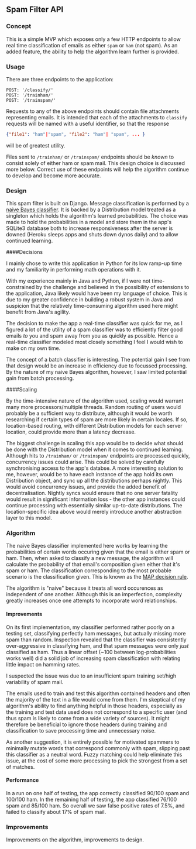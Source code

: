 ## Spam Filter API

### Concept
This is a simple MVP which exposes only a few HTTP endpoints to allow real time  classification of emails as either `spam` or `ham` (not spam). As an added feature, the ability to help the algorithm learn further is provided.

### Usage

There are three endpoints to the application:
```
POST: '/classify/'
POST: '/trainham/'
POST: '/trainspam/'
```
Requests to any of the above endpoints should contain file attachments representing emails. It is intended that each of the attachments to `classify` requests will be named with a useful identifier, so that the response

```json
{"file1": "ham"|"spam", "file2": "ham"| "spam", ... }
```
will be of greatest utility.

Files sent to `/trainham/` or `/trainspam/` endpoints should be *known* to consist solely of either ham or spam mail. This design choice is discussed more below. Correct use of these endpoints will help the algorithm continue to develop and become more accurate.
### Design

This spam filter is built on Django. Message classification is performed by a [naive Bayes classifier](http://en.wikipedia.org/wiki/Naive_Bayes_classifier).  It is backed by a Distribution model treated as a singleton which holds the algorithm's learned probabilities. The choice was made to hold the probabilities in a model and store them in the app's SQLite3 database both to increase responsiveness after the server is downed (Heroku sleeps apps and shuts down dynos daily) and to allow continued learning.

####Decisions

I mainly chose to write this application in Python for its low ramp-up time and my familiarity in performing math operations with it.

With my experience mainly in Java and Python, if I were not time-constrained by the challenge and believed in the possibility of extensions to the application, Java likely would have been my language of choice. This is due to my greater confidence in building a robust system in Java and suspicion that the relatively time-consuming algorithm used here might benefit from Java's agility.

The decision to make the app a real-time classifier was quick for me, as I figured a lot of the utility of a spam classifier was to efficiently filter good emails *to* you and spam away from you as quickly as possible. Hence a real-time classifier modeled most closely something I feel I would wish to make on my own time.

The concept of a batch classifier is interesting. The potential gain I see from that design would be an increase in efficiency due to focussed processing. By the nature of my naive Bayes algorithm, however, I saw limited potential gain from batch processing.

####Scaling

By the time-intensive nature of the algorithm used, scaling would warrant many more processors/multiple threads. Random routing of users would probably be a sufficient way to distribute, although it would be worth researching if certain types of spam are more likely in certain locales. If so, location-based routing, with different Distribution models for each server location, could provide more than a latency decrease.


The biggest challenge in scaling this app would be to decide what should be done with the Distribution model when it comes to continued learning. Although hits to `/trainham/` or `/trainspam/` endpoints are processed quickly, concurrency issues could arise. This could be solved by carefully synchronising access to the app's databse. A more interesting solution to me, however, would be to have each instance of the app hold its own Distribution object, and sync up all the distributions perhaps nightly. This would avoid concurrency issues, and provide the added benefit of decentralisation. Nightly syncs would ensure that no one server fatality would result in significant information loss - the other app instances could continue processing with essentially similar up-to-date distributions. The location-specific idea above would merely introduce another abstraction layer to this model.

### Algorithm

The naive Bayes classifier implemented here works by learning the probabilities of certain words occuring given that the email is either spam or ham. Then, when asked to classify a new message, the algorithm will calculate the probability of that email's composition given either that it's spam or ham. The classification corresponding to the most probable scenario is the classification given. This is known as the [MAP decision rule](http://en.wikipedia.org/wiki/Maximum_a_posteriori_estimation).


The algorithm is "naive" because it treats all word occurences as independent of one another. Although this is an imperfection, complexity greatly increases once one attempts to incorporate word relationships.

#### Improvements

On its first implementation, my classifier performed rather poorly on a testing set, classifying perfectly ham messages, but actually missing more spam than random. Inspection revealed that the classifier was consistently over-aggressive in classifying ham, and that spam messages were only *just* classified as ham. Thus a linear offset (~100 between log-probabilities works well) did a solid job of increasing spam classification with relating little impact on hamming rates.

I suspected the issue was due to an insufficient spam training set/high variability of spam mail.

The emails used to train and test this algorithm contained headers and often the majority of the text in a file would come from them. I'm skeptical of my algorithm's ability to find anything helpful in those headers, especially as the training and test data used does not correspond to a specific user (and thus spam is likely to come from a wide variety of sources). It might therefore be beneficial to ignore those headers during training and classification to save processing time and unnecessary noise.

As another suggestion, it is entirely possible for motivated spammers to minimally mutate words that correspond commonly with spam, slipping past this classifier as a neutral word. Fuzzy matching could help eliminate this issue, at the cost of some more processing to pick the strongest from a set of matches.

#### Performance

In a run on one half of testing, the app correctly classified 90/100 spam and 100/100 ham. In the remaining half of testing, the app classified 76/100 spam and 85/100 ham. So overall we saw false positive rates of 7.5%, and failed to classify about 17% of spam mail.

### Improvements

Improvements on the algorithm, improvements to design.
